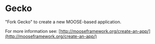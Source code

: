 Gecko
=====

"Fork Gecko" to create a new MOOSE-based application.

For more information see: [http://mooseframework.org/create-an-app/](http://mooseframework.org/create-an-app/)
